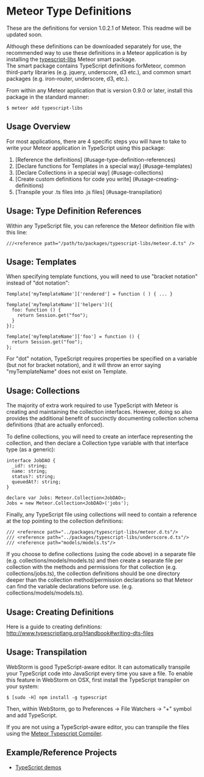 # Meteor Type Definitions

These are the definitions for version 1.0.2.1 of Meteor.  This readme will be updated soon.

Although these definitions can be downloaded separately for use, the recommended way to use these
definitions in a Meteor application is by installing the [typescript-libs](https://atmosphere.meteor.com/package/typescript-libs) Meteor smart package.  
The smart package contains TypeScript definitions forMeteor, common third-party libraries (e.g. jquery, underscore, d3 etc.), and common smart packages 
(e.g. iron-router, underscore, d3, etc.).

From within any Meteor application that is version 0.9.0 or later, install this package in the standard manner:

    $ meteor add typescript-libs



## Usage Overview
For most applications, there are 4 specific steps you will have to take to write your Meteor application in TypeScript using this package:

1. [Reference the definitions] (#usage-type-definition-references)
2. [Declare functions for Templates in a special way] (#usage-templates)
3. [Declare Collections in a special way] (#usage-collections)
4. [Create custom definitions for code you write] (#usage-creating-definitions)
5. [Transpile your .ts files into .js files] (#usage-transpilation)



## Usage: Type Definition References
Within any TypeScript file, you can reference the Meteor definition file with this line:

    ///<reference path="/path/to/packages/typescript-libs/meteor.d.ts" />



## Usage: Templates
When specifying template functions, you will need to use "bracket notation" instead of "dot notation":

    Template['myTemplateName']['rendered'] = function ( ) { ... }

    Template['myTemplateName']['helpers']({
      foo: function () {
        return Session.get("foo");
      }
    });

    Template['myTemplateName']['foo'] = function () {
      return Session.get("foo");
    };


For "dot" notation, TypeScript requires properties be specified on a variable (but not for bracket notation), and it will throw an error saying "myTemplateName" 
does not exist on Template.



## Usage: Collections
The majority of extra work required to use TypeScript with Meteor is creating and maintaining the collection interfaces.  However, doing so also provides the 
additional benefit of succinctly documenting collection schema definitions (that are actually enforced).

To define collections, you will need to create an interface representing the collection, and then declare a Collection type variable with that interface type (as a generic):

    interface JobDAO {
      _id?: string;
      name: string;
      status?: string;
      queuedAt?: string;
    }

    declare var Jobs: Meteor.Collection<JobDAO>;
    Jobs = new Meteor.Collection<JobDAO>('jobs');


Finally, any TypeScript file using collections will need to contain a reference at the top pointing to the collection definitions:

    /// <reference path="../packages/typescript-libs/meteor.d.ts"/>
    /// <reference path="../packages/typescript-libs/underscore.d.ts"/>
    /// <reference path="models/models.ts"/>


If you choose to define collections (using the code above) in a separate file (e.g. collections/models/models.ts) and then create a separate file per collection 
with the methods and permissions for that collection (e.g. collections/jobs.ts), the collection definitions should be one directory deeper than the collection 
method/permission declarations so that Meteor can find the variable declarations before use. (e.g. collections/models/models.ts).



## Usage: Creating Definitions
Here is a guide to creating definitions: <http://www.typescriptlang.org/Handbook#writing-dts-files>



## Usage: Transpilation
WebStorm is good TypeScript-aware editor.  It can automatically transpile your TypeScript code into JavaScript every time you save a file.  To enable this
feature in WebStorm on OSX, first install the TypeScript transpiler on your system:

    $ [sudo -H] npm install -g typescript

Then, within WebStorm, go to Preferences -> File Watchers -> "+" symbol and add TypeScript.

If you are not using a TypeScript-aware editor, you can transpile the files using the [Meteor Typescript Compiler](https://github.com/orefalo/meteor-typescript-compiler).



## Example/Reference Projects
* [TypeScript demos](https://github.com/orefalo/meteor-typescript-demos)
